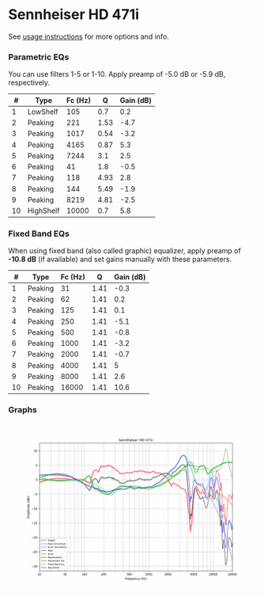 # Sennheiser HD 471i
See [usage instructions](https://github.com/jaakkopasanen/AutoEq#usage) for more options and info.

### Parametric EQs
You can use filters 1-5 or 1-10. Apply preamp of -5.0 dB or -5.9 dB, respectively.

|   # | Type      |   Fc (Hz) |    Q |   Gain (dB) |
|-----|-----------|-----------|------|-------------|
|   1 | LowShelf  |       105 | 0.7  |         0.2 |
|   2 | Peaking   |       221 | 1.53 |        -4.7 |
|   3 | Peaking   |      1017 | 0.54 |        -3.2 |
|   4 | Peaking   |      4165 | 0.87 |         5.3 |
|   5 | Peaking   |      7244 | 3.1  |         2.5 |
|   6 | Peaking   |        41 | 1.8  |        -0.5 |
|   7 | Peaking   |       118 | 4.93 |         2.8 |
|   8 | Peaking   |       144 | 5.49 |        -1.9 |
|   9 | Peaking   |      8219 | 4.81 |        -2.5 |
|  10 | HighShelf |     10000 | 0.7  |         5.8 |

### Fixed Band EQs
When using fixed band (also called graphic) equalizer, apply preamp of **-10.8 dB** (if available) and set gains manually with these parameters.

|   # | Type    |   Fc (Hz) |    Q |   Gain (dB) |
|-----|---------|-----------|------|-------------|
|   1 | Peaking |        31 | 1.41 |        -0.3 |
|   2 | Peaking |        62 | 1.41 |         0.2 |
|   3 | Peaking |       125 | 1.41 |         0.1 |
|   4 | Peaking |       250 | 1.41 |        -5.1 |
|   5 | Peaking |       500 | 1.41 |        -0.8 |
|   6 | Peaking |      1000 | 1.41 |        -3.2 |
|   7 | Peaking |      2000 | 1.41 |        -0.7 |
|   8 | Peaking |      4000 | 1.41 |         5   |
|   9 | Peaking |      8000 | 1.41 |         2.6 |
|  10 | Peaking |     16000 | 1.41 |        10.6 |

### Graphs
![](./Sennheiser%20HD%20471i.png)
